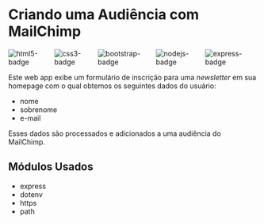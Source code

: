 # Criando uma Audiência com MailChimp

<div style="display: flex; flex-direction: row;">
  <img alt="html5-badge" src="https://img.shields.io/badge/HTML5-E34F26?style=for-the-badge&logo=html5&logoColor=white">
  <img alt="css3-badge" src="https://img.shields.io/badge/CSS3-1572B6?style=for-the-badge&logo=css3&logoColor=white">
  <img alt="bootstrap-badge" src="https://img.shields.io/badge/Bootstrap-563D7C?style=for-the-badge&logo=bootstrap&logoColor=white">
  <img alt="nodejs-badge" src="https://img.shields.io/badge/Node.js-43853D?style=for-the-badge&logo=node.js&logoColor=white">
  <img alt="express-badge" src="https://img.shields.io/badge/Express.js-404D59?style=for-the-badge">
</div>

Este web app exibe um formulário de inscrição para uma _newsletter_ em sua homepage com o qual obtemos os seguintes dados do usuário:

-   nome
-   sobrenome
-   e-mail

Esses dados são processados e adicionados a uma audiência do MailChimp.

## Módulos Usados

-   express
-   dotenv
-   https
-   path
